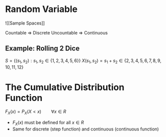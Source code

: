 # Random Variable

![[Sample Spaces]]

Countable => Discrete
Uncountable => Continuous

## Example: Rolling 2 Dice

$S =\{(s_1,s_2):s_1,s_2\in\{1,2,3,4,5,6\}\}$
$X(s_1,s_2)=s_1+s_2\in\{2,3,4,5,6,7,8,9,10,11,12\}$

# The Cumulative Distribution Function
$F_X(x)=P_X(X<x)\qquad\forall x\in R$
- $F_X(x)$ must be defined for all $x\in R$
- Same for discrete (step function) and continuous (continuous function)